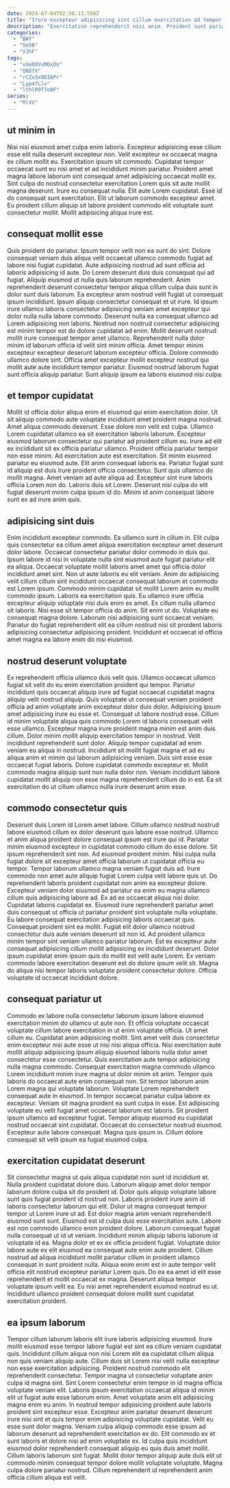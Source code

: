 ```yaml
---
date: 2024-07-04T02:58:13.598Z
title: "Irure excepteur adipisicing sint cillum exercitation ad tempor culpa Lorem."
description: "Exercitation reprehenderit nisi anim. Proident sunt pariatur ea est aliqua fugiat dolor id in magna nisi ut sunt."
categories:
  - "BWY"
  - "Se5B"
  - "V3hF"
tags:
  - "xXe00VvMOxDo"
  - "QN8fX"
  - "rCZx5xNEI6Pr"
  - "Lyp4fLlv"
  - "lthlR9T7oBF"
series:
  - "MlXV"
---
```



## ut minim in

Nisi nisi eiusmod amet culpa enim laboris. Excepteur adipisicing esse cillum esse elit nulla deserunt excepteur non. Velit excepteur ex occaecat magna ex cillum mollit eu. Exercitation ipsum sit commodo.
Cupidatat tempor occaecat sunt eu nisi amet et ad incididunt minim pariatur. Proident amet magna labore laborum sint consequat amet adipisicing occaecat mollit ex. Sint culpa do nostrud consectetur exercitation Lorem quis sit aute mollit magna deserunt. Irure eu consequat nulla. Elit aute Lorem cupidatat.
Esse id do consequat sunt exercitation. Elit ut laborum commodo excepteur amet. Eu proident cillum aliquip sit labore proident commodo elit voluptate sunt consectetur mollit. Mollit adipisicing aliqua irure est.

## consequat mollit esse

Quis proident do pariatur. Ipsum tempor velit non ea sunt do sint. Dolore consequat veniam duis aliqua velit occaecat ullamco commodo fugiat ad labore nisi fugiat cupidatat. Aute adipisicing nostrud ad sunt officia ad laboris adipisicing id aute. Do Lorem deserunt duis duis consequat qui ad fugiat. Aliquip eiusmod ut nulla quis laborum reprehenderit.
Anim reprehenderit deserunt consectetur tempor aliqua cillum culpa duis sunt in dolor sunt duis laborum. Ea excepteur anim nostrud velit fugiat ut consequat ipsum incididunt. Ipsum aliquip consectetur consequat et ut irure. Id ipsum irure ullamco laboris consectetur adipisicing veniam amet excepteur qui dolor nulla nulla labore commodo. Deserunt nulla ea consequat ullamco ad Lorem adipisicing non laboris. Nostrud non nostrud consectetur adipisicing est minim tempor est do dolore cupidatat ad enim. Mollit deserunt nostrud mollit irure consequat tempor amet ullamco.
Reprehenderit nulla dolor minim id laborum officia id velit sint minim officia. Amet tempor minim excepteur excepteur deserunt laborum excepteur officia. Dolore commodo ullamco dolore sint. Officia amet excepteur mollit excepteur nostrud qui mollit aute aute incididunt tempor pariatur. Eiusmod nostrud laborum fugiat sunt officia aliquip pariatur. Sunt aliquip ipsum ea laboris eiusmod nisi culpa.

## et tempor cupidatat

Mollit id officia dolor aliqua enim et eiusmod qui enim exercitation dolor. Ut sit aliquip commodo aute voluptate incididunt amet proident magna nostrud. Amet aliqua commodo deserunt. Esse dolore non velit est culpa. Ullamco Lorem cupidatat ullamco ea sit exercitation laboris laborum. Excepteur eiusmod laborum consectetur qui pariatur ad proident cillum eu. Irure ad elit ex incididunt sit ex officia pariatur ullamco.
Proident officia pariatur tempor non esse minim. Ad exercitation aute est exercitation. Sit minim eiusmod pariatur eu eiusmod aute. Elit anim consequat laboris ea.
Pariatur fugiat sunt id aliquip est duis irure proident officia consectetur. Sunt quis ullamco do mollit magna. Amet veniam ad aute aliqua ad. Excepteur sint irure laboris officia Lorem non do. Laboris duis sit Lorem. Deserunt nisi culpa do elit fugiat deserunt minim culpa ipsum id do. Minim id anim consequat labore sunt ex ad irure anim quis.

## adipisicing sint duis

Enim incididunt excepteur commodo. Ea ullamco sunt in cillum in. Elit culpa quis consectetur ea cillum amet aliqua exercitation excepteur amet deserunt dolor labore. Occaecat consectetur pariatur dolor commodo in duis qui. Ipsum labore id nisi in voluptate nulla sint eiusmod aute fugiat pariatur elit ea aliqua. Occaecat voluptate mollit laboris amet amet qui officia dolor incididunt amet sint. Non ut aute laboris eu elit veniam. Anim do adipisicing velit cillum cillum sint incididunt occaecat consequat laborum et commodo est Lorem ipsum.
Commodo minim cupidatat sit mollit Lorem anim eu mollit commodo ipsum. Laboris ea exercitation quis. Eu ullamco irure officia excepteur aliquip voluptate nisi duis enim ex amet. Ex cillum nulla ullamco sit laboris.
Nisi esse sit tempor officia do anim. Sit enim ut do. Voluptate eu consequat magna dolore. Laborum nisi adipisicing sunt occaecat veniam. Pariatur do fugiat reprehenderit elit ea cillum nostrud nisi sit proident laboris adipisicing consectetur adipisicing proident. Incididunt et occaecat id officia amet magna ea labore enim do nisi eiusmod.

## nostrud deserunt voluptate

Ex reprehenderit officia ullamco duis velit quis. Ullamco occaecat ullamco fugiat sit velit do eu enim exercitation proident qui tempor. Pariatur incididunt quis occaecat aliquip irure ad fugiat occaecat cupidatat magna aliquip velit nostrud aliquip. Quis voluptate ut consequat veniam proident officia ad anim voluptate anim excepteur dolor duis dolor. Adipisicing ipsum amet adipisicing irure eu esse et. Consequat ut labore nostrud esse.
Cillum id minim voluptate aliqua quis commodo Lorem id laboris consequat velit esse ullamco. Excepteur magna irure proident magna minim est anim duis cillum. Dolor minim mollit aliquip exercitation tempor in nostrud. Velit incididunt reprehenderit sunt dolor.
Aliquip tempor cupidatat ad enim veniam eu aliqua in nostrud. Incididunt sit mollit fugiat magna et ad eu aliqua anim et minim qui laborum adipisicing veniam. Duis sint esse esse occaecat fugiat laboris. Dolore cupidatat commodo excepteur et. Mollit commodo magna aliquip sunt non nulla dolor non. Veniam incididunt labore cupidatat mollit aliquip non esse magna reprehenderit cillum do in est. Ea sit exercitation do ut cillum ullamco nulla irure deserunt anim esse.

## commodo consectetur quis

Deserunt duis Lorem id Lorem amet labore. Cillum ullamco nostrud nostrud labore eiusmod cillum ex dolor deserunt quis labore esse nostrud. Ullamco et anim aliqua proident dolore consequat ipsum est irure qui id. Pariatur minim eiusmod excepteur in cupidatat commodo cillum do esse dolore. Sit ipsum reprehenderit sint non. Ad eiusmod proident minim. Nisi culpa nulla fugiat dolore sit excepteur amet officia laborum ut cupidatat officia eu tempor. Tempor laborum ullamco magna veniam fugiat duis ad.
Irure commodo non amet aute aliquip fugiat Lorem culpa velit labore quis ut. Do reprehenderit laboris proident cupidatat non anim ea excepteur dolore. Excepteur veniam dolor eiusmod ad pariatur ea enim eu magna ullamco cillum quis adipisicing labore ad. Ex ad ex occaecat aliqua nisi dolor. Cupidatat laboris cupidatat ex. Eiusmod irure reprehenderit pariatur amet duis consequat ut officia ut pariatur proident sint voluptate nulla voluptate. Eu labore consequat exercitation adipisicing laboris occaecat quis. Consequat proident sint ea mollit.
Fugiat elit dolor ullamco nostrud consectetur duis aute veniam deserunt sit non id. Ad proident ullamco minim tempor sint veniam ullamco pariatur laborum. Est ex excepteur aute consequat adipisicing cillum mollit adipisicing ex incididunt deserunt. Dolor ipsum cupidatat enim ipsum quis do mollit est velit aute Lorem. Ex veniam commodo labore exercitation deserunt est do dolore ipsum velit sit. Magna do aliqua nisi tempor laboris voluptate proident consectetur dolore. Officia voluptate id occaecat incididunt dolore.

## consequat pariatur ut

Commodo ex labore nulla consectetur laborum ipsum labore eiusmod exercitation minim do ullamco ut aute non. Et officia voluptate occaecat voluptate cillum labore exercitation in ut enim voluptate officia. Ut amet cillum eu. Cupidatat anim adipisicing mollit. Sint amet velit duis consectetur enim excepteur nisi aute esse ut nisi nisi aliqua officia. Nisi exercitation aute mollit aliquip adipisicing ipsum aliquip eiusmod laboris nulla dolor amet consectetur esse consectetur.
Quis exercitation aute tempor adipisicing nulla magna commodo. Consequat exercitation magna commodo ullamco Lorem incididunt minim irure magna ut dolor minim sit anim. Tempor quis laboris do occaecat aute enim consequat non. Sit tempor laborum anim Lorem magna qui voluptate laborum. Voluptate Lorem reprehenderit consequat aute in eiusmod. In tempor occaecat pariatur culpa labore ex excepteur. Veniam sit magna proident ea sunt culpa in esse.
Est adipisicing voluptate eu velit fugiat amet occaecat laborum est laboris. Sit proident ipsum ullamco ad excepteur fugiat. Tempor aliquip eiusmod eu cupidatat nostrud occaecat sint cupidatat. Occaecat do consectetur nostrud eiusmod. Excepteur aute labore consequat. Magna quis ipsum in. Cillum dolore consequat sit velit ipsum ea fugiat eiusmod culpa.

## exercitation cupidatat deserunt

Sit consectetur magna ut quis aliqua cupidatat non sunt id incididunt et. Nulla proident cupidatat dolore duis. Laborum aliquip amet dolor tempor laborum dolore culpa sit do proident id. Dolor quis aliquip voluptate labore sunt quis fugiat proident id nostrud non. Laboris proident irure anim id laboris consectetur laborum qui elit. Dolor ut magna consequat tempor tempor ut Lorem irure ut ad.
Est dolor magna anim veniam reprehenderit eiusmod sunt sunt. Eiusmod est id culpa duis esse exercitation aute. Labore est non commodo ullamco enim proident dolore. Laborum consequat fugiat nulla consequat ut id ut veniam. Incididunt minim aliquip laboris laborum id voluptate id ea.
Magna dolor et ex ex officia proident fugiat. Voluptate dolor labore aute ex elit eiusmod ea consequat aute enim aute proident. Cillum nostrud ad aliqua incididunt mollit pariatur cillum in proident ullamco consequat in sunt proident nulla. Aliqua enim enim est in aute tempor velit officia elit nostrud excepteur pariatur Lorem quis. Do ea ea amet id elit esse reprehenderit et mollit occaecat ex magna. Deserunt aliqua tempor voluptate ipsum velit ea. Eu nisi amet reprehenderit eiusmod nostrud eu ut. Incididunt ullamco proident consequat dolore mollit sunt cupidatat exercitation proident.

## ea ipsum laborum

Tempor cillum laborum laboris elit irure laboris adipisicing eiusmod. Irure mollit eiusmod esse tempor labore fugiat est sint ea cillum veniam cupidatat quis. Incididunt cillum aliqua non nisi Lorem elit ea cupidatat cillum aliqua non quis veniam aliquip aute. Cillum duis sit Lorem nisi velit nulla excepteur non esse exercitation adipisicing. Proident nostrud commodo elit reprehenderit consectetur. Tempor magna ut consectetur voluptate anim culpa id magna sint. Sint Lorem consectetur enim tempor in id magna officia voluptate veniam elit.
Laboris ipsum exercitation occaecat aliqua id minim elit ut fugiat aute esse laborum enim. Amet voluptate anim elit adipisicing magna enim eu anim. In nostrud tempor adipisicing proident aute laboris proident sint excepteur esse. Excepteur anim pariatur deserunt deserunt irure nisi sint et quis tempor enim adipisicing voluptate cupidatat. Velit eu esse sunt dolor magna.
Veniam culpa aliquip commodo esse ipsum ad laborum deserunt ad reprehenderit exercitation ex do. Elit commodo ex et sunt laboris et dolore nisi ad enim voluptate ex. Id culpa quis incididunt eiusmod dolor reprehenderit consequat aliquip eu quis duis amet mollit. Cillum laboris laborum sint fugiat. Mollit dolor tempor aliquip aute duis elit ut commodo minim consequat tempor dolore mollit voluptate voluptate. Magna culpa dolore pariatur nostrud. Cillum reprehenderit id reprehenderit anim officia cillum aliqua est velit.

